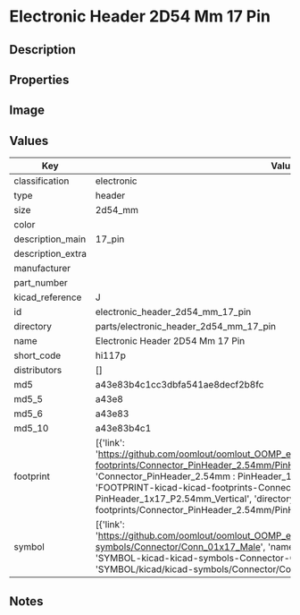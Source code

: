 # Electronic Header 2D54 Mm 17 Pin

## Description

## Properties


## Image


## Values

| Key | Value |
| --- | --- |
| classification | electronic |
| type | header |
| size | 2d54_mm |
| color |  |
| description_main | 17_pin |
| description_extra |  |
| manufacturer |  |
| part_number |  |
| kicad_reference | J |
| id | electronic_header_2d54_mm_17_pin |
| directory | parts/electronic_header_2d54_mm_17_pin |
| name | Electronic Header 2D54 Mm 17 Pin |
| short_code | hi117p |
| distributors | [] |
| md5 | a43e83b4c1cc3dbfa541ae8decf2b8fc |
| md5_5 | a43e8 |
| md5_6 | a43e83 |
| md5_10 | a43e83b4c1 |
| footprint | [{'link': 'https://github.com/oomlout/oomlout_OOMP_eda_V2/tree/main/FOOTPRINT/kicad/kicad-footprints/Connector_PinHeader_2.54mm/PinHeader_1x17_P2.54mm_Vertical', 'name': 'Connector_PinHeader_2.54mm : PinHeader_1x17_P2.54mm_Vertical', 'id': 'FOOTPRINT-kicad-kicad-footprints-Connector_PinHeader_2.54mm-PinHeader_1x17_P2.54mm_Vertical', 'directory': 'FOOTPRINT/kicad/kicad-footprints/Connector_PinHeader_2.54mm/PinHeader_1x17_P2.54mm_Vertical/'}] |
| symbol | [{'link': 'https://github.com/oomlout/oomlout_OOMP_eda_V2/tree/main/SYMBOL/kicad/kicad-symbols/Connector/Conn_01x17_Male', 'name': 'Connector : Conn_01x17_Male', 'id': 'SYMBOL-kicad-kicad-symbols-Connector-Conn_01x17_Male', 'directory': 'SYMBOL/kicad/kicad-symbols/Connector/Conn_01x17_Male/'}] |

## Notes

